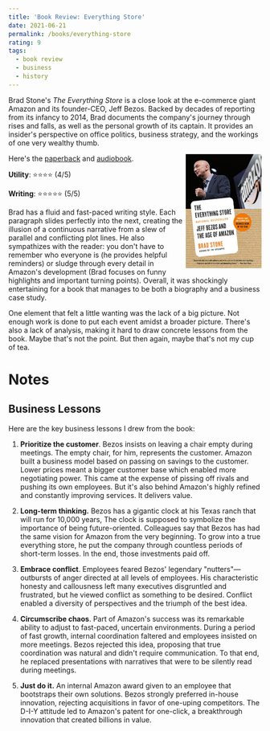 ```yaml
---
title: 'Book Review: Everything Store'
date: 2021-06-21
permalink: /books/everything-store
rating: 9
tags:
  - book review
  - business
  - history
---
```


Brad Stone's *The Everything Store* is a close look at the e-commerce giant Amazon and its founder-CEO, Jeff Bezos. Backed by decades of reporting from its infancy to 2014, Brad documents the company's journey through rises and falls, as well as the personal growth of its captain. It provides an insider's perspective on office politics, business strategy, and the workings of one very wealthy thumb.

<img align="right" width="30%" src="/images/books/everything_store.jpg">

Here's the [paperback](https://www.amazon.com/Everything-Store-Jeff-Bezos-Amazon-ebook/dp/B00BWQW73E) and [audiobook](https://www.audible.com/pd/The-Everything-Store-Audiobook/B00FJJFO1C).

**Utility**: ⭐⭐⭐⭐ (4/5)

**Writing**: ⭐⭐⭐⭐⭐ (5/5)

Brad has a fluid and fast-paced writing style. Each paragraph slides perfectly into the next, creating the illusion of a continuous narrative from a slew of parallel and conflicting plot lines. He also sympathizes with the reader: you don't have to remember who everyone is (he provides helpful reminders) or sludge through every detail in Amazon's development (Brad focuses on funny highlights and important turning points). Overall, it was shockingly entertaining for a book that manages to be both a biography and a business case study.

One element that felt a little wanting was the lack of a big picture. Not enough work is done to put each event amidst a broader picture. There's also a lack of analysis, making it hard to draw concrete lessons from the book. Maybe that's not the point. But then again, maybe that's not my cup of tea.

Notes
===

## Business Lessons

Here are the key business lessons I drew from the book:

1. **Prioritize the customer**. Bezos insists on leaving a chair empty during meetings. The empty chair, for him, represents the customer. Amazon built a business model based on passing on savings to the customer. Lower prices meant a bigger customer base which enabled more negotiating power. This came at the expense of pissing off rivals and pushing its own employees. But it's also behind Amazon's highly refined and constantly improving services. It delivers value.

2. **Long-term thinking.** Bezos has a gigantic clock at his Texas ranch that will run for 10,000 years, The clock is supposed to symbolize the importance of being future-oriented. Colleagues say that Bezos has had the same vision for Amazon from the very beginning. To grow into a true everything store, he put the company through countless periods of short-term losses. In the end, those investments paid off.

3. **Embrace conflict**. Employees feared Bezos' legendary "nutters"—outbursts of anger directed at all levels of employees. His characteristic honesty and callousness left many executives disgruntled and frustrated, but he viewed conflict as something to be desired. Conflict enabled a diversity of perspectives and the triumph of the best idea.

4. **Circumscribe chaos**. Part of Amazon's success was its remarkable ability to adjust to fast-paced, uncertain environments. During a period of fast growth, internal coordination faltered and employees insisted on more meetings. Bezos rejected this idea, proposing that true coordination was natural and didn't require communication. To that end, he replaced presentations with narratives that were to be silently read during meetings.

5. **Just do it.** An internal Amazon award given to an employee that bootstraps their own solutions. Bezos strongly preferred in-house innovation, rejecting acquisitions in favor of one-uping competitors. The D-I-Y attitude led to Amazon's patent for one-click, a breakthrough innovation that created billions in value.